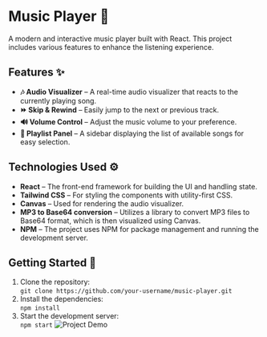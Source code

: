 # Music Player 🎵

A modern and interactive music player built with React. This project includes various features to enhance the listening experience.

## Features ✨

- **🎶 Audio Visualizer** – A real-time audio visualizer that reacts to the currently playing song.
- **⏩ Skip & Rewind** – Easily jump to the next or previous track.
- **🔊 Volume Control** – Adjust the music volume to your preference.
- **📜 Playlist Panel** – A sidebar displaying the list of available songs for easy selection.

## Technologies Used ⚙️

- **React** – The front-end framework for building the UI and handling state.
- **Tailwind CSS** – For styling the components with utility-first CSS.
- **Canvas** – Used for rendering the audio visualizer.
- **MP3 to Base64 conversion** – Utilizes a library  to convert MP3 files to Base64 format, which is then visualized using Canvas.
- **NPM** – The project uses NPM for package management and running the development server.

## Getting Started 🚀

1. Clone the repository:  
   `git clone https://github.com/your-username/music-player.git`
2. Install the dependencies:  
   `npm install`
3. Start the development server:  
   `npm start`
![Project Demo](https://github.com/user-attachments/assets/dcc5a7c8-b916-429a-98ed-e05c9e119ecc)
